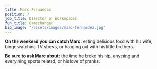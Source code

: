```yaml
---
title: Marc Fernandez
position: 7
job_title: Director of Workspaces
fun_title: Gamechanger
bio_image: "/assets/images/marc-fernandez.jpg"
---
```


**On the weekend you can catch Marc:** eating delicious food with his wife, binge watching TV shows, or hanging out with his little brothers.

**Be sure to ask Marc about:** the time he broke his hip, anything and everything sports related, or his love of pranks.
